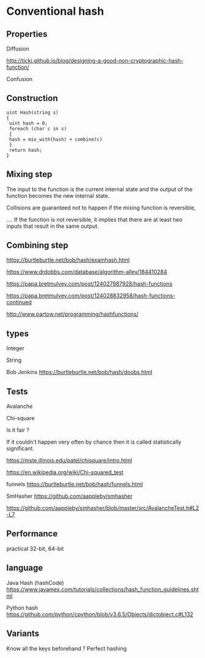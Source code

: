 
# Conventional hash

## Properties

Diffusion

http://ticki.github.io/blog/designing-a-good-non-cryptographic-hash-function/

Confusion

## Construction

```
uint Hash(string s)
{
 uint hash = 0;
 foreach (char c in s)
 {
 hash = mix_with(hash) + combine(c)
 }
 return hash;
} 
```

## Mixing step

The input to the function is the current internal state and the output of the function becomes the new internal state.

Collisions are guaranteed not to happen if the mixing function is reversible, 

.... If the function is not reversible, it implies that there are at least two inputs that result in the same output.

## Combining step

https://burtleburtle.net/bob/hash/examhash.html

https://www.drdobbs.com/database/algorithm-alley/184410284

https://papa.bretmulvey.com/post/124027987928/hash-functions

https://papa.bretmulvey.com/post/124028832958/hash-functions-continued

http://www.partow.net/programming/hashfunctions/

## types

Integer

String

Bob Jenkins https://burtleburtle.net/bob/hash/doobs.html


## Tests

Avalanche

Chi-square

Is it fair ?

If it couldn't happen very often by chance then it is called statistically significant.

https://mste.illinois.edu/patel/chisquare/intro.html

https://en.wikipedia.org/wiki/Chi-squared_test

funnels https://burtleburtle.net/bob/hash/funnels.html

SmHasher https://github.com/aappleby/smhasher

https://github.com/aappleby/smhasher/blob/master/src/AvalancheTest.h#L2-L7

## Performance

practical 32-bit, 64-bit

## language

Java Hash (hashCode)
https://www.javamex.com/tutorials/collections/hash_function_guidelines.shtml

Python hash
https://github.com/python/cpython/blob/v3.6.5/Objects/dictobject.c#L132

## Variants

Know all the keys beforehand ? Perfect hashing
